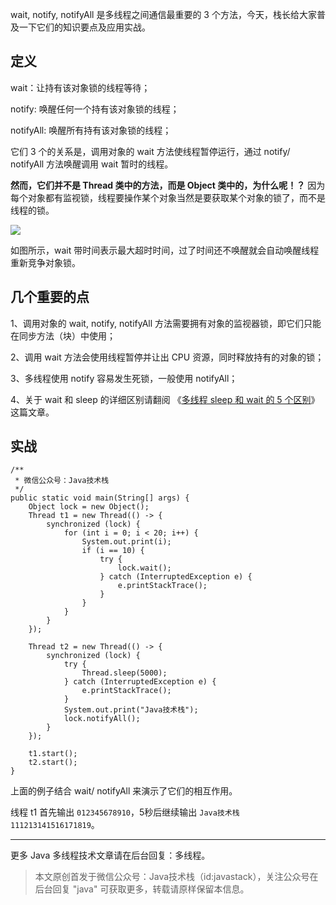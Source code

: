 wait, notify, notifyAll 是多线程之间通信最重要的 3 个方法，今天，栈长给大家普及一下它们的知识要点及应用实战。

## 定义

wait：让持有该对象锁的线程等待；

notify: 唤醒任何一个持有该对象锁的线程；

notifyAll: 唤醒所有持有该对象锁的线程；

它们 3 个的关系是，调用对象的 wait 方法使线程暂停运行，通过 notify/ notifyAll 方法唤醒调用 wait 暂时的线程。

**然而，它们并不是 Thread 类中的方法，而是 Object 类中的，为什么呢！？** 因为每个对象都有监视锁，线程要操作某个对象当然是要获取某个对象的锁了，而不是线程的锁。

![](http://qianniu.javastack.cn/18-6-1/82637503.jpg)

如图所示，wait 带时间表示最大超时时间，过了时间还不唤醒就会自动唤醒线程重新竞争对象锁。

## 几个重要的点

1、调用对象的 wait, notify, notifyAll 方法需要拥有对象的监视器锁，即它们只能在同步方法（块）中使用；

2、调用 wait 方法会使用线程暂停并让出 CPU 资源，同时释放持有的对象的锁；

3、多线程使用 notify 容易发生死锁，一般使用 notifyAll；

4、关于 wait 和 sleep 的详细区别请翻阅 《[多线程 sleep 和 wait 的 5 个区别](https://mp.weixin.qq.com/s/gvaksKy2ss90bsybCnajpQ)》这篇文章。

## 实战

```
/**
 * 微信公众号：Java技术栈
 */
public static void main(String[] args) {
	Object lock = new Object();
	Thread t1 = new Thread(() -> {
		synchronized (lock) {
			for (int i = 0; i < 20; i++) {
				System.out.print(i);
				if (i == 10) {
					try {
						lock.wait();
					} catch (InterruptedException e) {
						e.printStackTrace();
					}
				}
			}
		}
	});

	Thread t2 = new Thread(() -> {
		synchronized (lock) {
			try {
				Thread.sleep(5000);
			} catch (InterruptedException e) {
				e.printStackTrace();
			}
			System.out.print("Java技术栈");
			lock.notifyAll();
		}
	});

	t1.start();
	t2.start();
}
```

上面的例子结合 wait/ notifyAll 来演示了它们的相互作用。

线程 t1 首先输出 `012345678910`，5秒后继续输出 `Java技术栈111213141516171819`。

---

更多 Java 多线程技术文章请在后台回复：多线程。

> 本文原创首发于微信公众号：Java技术栈（id:javastack），关注公众号在后台回复 "java" 可获取更多，转载请原样保留本信息。

